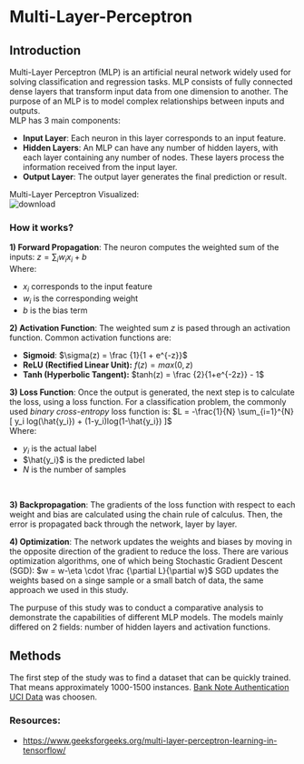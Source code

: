 # Multi-Layer-Perceptron

## Introduction
Multi-Layer Perceptron (MLP) is an artificial neural network widely used for solving classification and regression tasks. MLP consists of fully connected dense layers that transform input data from one dimension to another. The purpose of an MLP is to model complex relationships between inputs and outputs. <br />
MLP has 3 main components:
- **Input Layer**: Each neuron in this layer corresponds to an input feature.
- **Hidden Layers**: An MLP can have any number of hidden layers, with each layer containing any number of nodes. These layers process the information received from the input layer.
- **Output Layer**: The output layer generates the final prediction or result.

Multi-Layer Perceptron Visualized: <br />
![download](https://media.geeksforgeeks.org/wp-content/uploads/nodeNeural.jpg)

### How it works?
**1) Forward Propagation**: The neuron computes the weighted sum of the inputs: $z = \sum_i w_ix_i + b$ <br />
Where:
- $x_i$ corresponds to the input feature
- $w_i$ is the corresponding weight
- $b$ is the bias term
​<br/>

**2) Activation Function**: The weighted sum $z$ is pased through an activation function. Common activation functions are:
  - **Sigmoid**: $\sigma(z) = \frac {1}{1 + e^{-z}}$
  - **ReLU (Rectified Linear Unit):** $f(z) = max(0,z)$
  - **Tanh (Hyperbolic Tangent):** $tanh(z) = \frac {2}{1+e^{-2z}} - 1$

**3) Loss Function**: Once the output is generated, the next step is to calculate the loss, using a loss function. For a classification problem, the commonly used *binary cross-entropy* loss function is: $L = -\frac{1}{N} \sum_{i=1}^{N} [ y_i log(\hat{y_i}) + (1-y_i)log(1-\hat{y_i}) ]$ <br />
Where:
- $y_i$ is the actual label
- $\hat{y_i}$ is the predicted label
- $N$ is the number of samples
<br />

**3) Backpropagation**: The gradients of the loss function with respect to each weight and bias are calculated using the chain rule of calculus. Then, the error is propagated back through the network, layer by layer.

**4) Optimization**: The network updates the weights and biases by moving in the opposite direction of the gradient to reduce the loss. There are various optimization algorithms, one of which being Stochastic Gradient Descent (SGD): $w = w-\eta \cdot \frac {\partial L}{\partial w}$
SGD updates the weights based on a singe sample or a small batch of data, the same approach we used in this study.

The purpuse of this study was to conduct a comparative analysis to demonstrate the capabilities of different MLP models. The models mainly differed on 2 fields: number of hidden layers and activation functions.

## Methods
The first step of the study was to find a dataset that can be quickly trained. That means approximately 1000-1500 instances. [Bank Note Authentication UCI Data](https://www.kaggle.com/datasets/ritesaluja/bank-note-authentication-uci-data) was choosen.

### Resources:
- https://www.geeksforgeeks.org/multi-layer-perceptron-learning-in-tensorflow/

